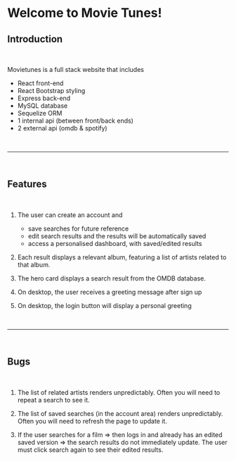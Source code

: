 # Welcome to Movie Tunes!

## Introduction

<br>

Movietunes is a full stack website that includes

- React front-end
- React Bootstrap styling
- Express back-end
- MySQL database
- Sequelize ORM
- 1 internal api (between front/back ends)
- 2 external api (omdb & spotify)

<br>

<hr>

<br>

## Features

<br>

1. The user can create an account and

   - save searches for future reference
   - edit search results and the results will be automatically saved
   - access a personalised dashboard, with saved/edited results

2. Each result displays a relevant album, featuring a list of artists related to that album.

3. The hero card displays a search result from the OMDB database.

4. On desktop, the user receives a greeting message after sign up

5. On desktop, the login button will display a personal greeting

<br>

<hr>

<br>

## Bugs

<br>

1. The list of related artists renders unpredictably. Often you will need to repeat a search to see it.

2. The list of saved searches (in the account area) renders unpredictably. Often you will need to refresh the page to update it.

3. If the user searches for a film => then logs in and already has an edited saved version => the search results do not immediately update. The user must click search again to see their edited results.
